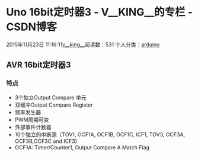 # Uno  16bit定时器3 - V__KING__的专栏 - CSDN博客





2015年11月23日 11:16:11[v__king__](https://me.csdn.net/V__KING__)阅读数：531
个人分类：[arduino](https://blog.csdn.net/V__KING__/article/category/1678023)









## AVR 16bit定时器3

### 特点
- 3个独立Output Compare 单元
- 双缓冲Output Compare Register
- 频率发生器
- PWM周期可变
- 外部事件计数器
- 10个独立的中断源（TOV1, OCF1A, OCF1B, OCF1C, ICF1, TOV3, OCF3A, OCF3B,OCF3C and ICF3) 
- OCF1A: Timer/Counter1, Output Compare A Match Flag




